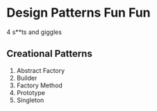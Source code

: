 # Design Patterns Fun Fun

4 s**ts and giggles 

Creational Patterns
-------------------
1. Abstract Factory
2. Builder
3. Factory Method
4. Prototype
5. Singleton
